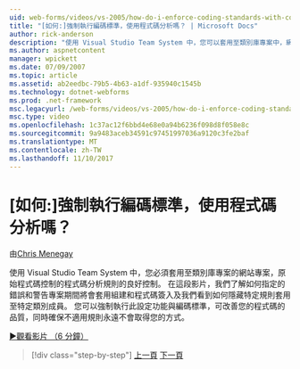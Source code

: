 ```yaml
---
uid: web-forms/videos/vs-2005/how-do-i-enforce-coding-standards-with-code-analysis
title: "[如何:]強制執行編碼標準，使用程式碼分析嗎？ | Microsoft Docs"
author: rick-anderson
description: "使用 Visual Studio Team System 中，您可以套用至類別庫專案中，網站專案和來源的程式碼的程式碼分析規則的良好控制..."
ms.author: aspnetcontent
manager: wpickett
ms.date: 07/09/2007
ms.topic: article
ms.assetid: ab2eedbc-79b5-4b63-a1df-935940c1545b
ms.technology: dotnet-webforms
ms.prod: .net-framework
msc.legacyurl: /web-forms/videos/vs-2005/how-do-i-enforce-coding-standards-with-code-analysis
msc.type: video
ms.openlocfilehash: 1c37ac12f6bbd4e68e0a94b6236f098d8f058e8c
ms.sourcegitcommit: 9a9483aceb34591c97451997036a9120c3fe2baf
ms.translationtype: MT
ms.contentlocale: zh-TW
ms.lasthandoff: 11/10/2017
---
```

<a name="how-do-i-enforce-coding-standards-with-code-analysis"></a>[如何:]強制執行編碼標準，使用程式碼分析嗎？
====================
由[Chris Menegay](https://twitter.com/CMenegay)

使用 Visual Studio Team System 中，您必須套用至類別庫專案的網站專案，原始程式碼控制的程式碼分析規則的良好控制。 在這段影片，我們了解如何指定的錯誤和警告專案期間將會套用組建和程式碼簽入及我們看到如何隱藏特定規則套用至特定類別成員。 您可以強制執行此設定功能與編碼標準，可改善您的程式碼的品質，同時確保不適用規則永遠不會取得您的方式。

[&#9654;觀看影片 （6 分鐘）](https://channel9.msdn.com/Blogs/ASP-NET-Site-Videos/how-do-i-enforce-coding-standards-with-code-analysis)

>[!div class="step-by-step"]
[上一頁](how-do-i-set-up-distributed-load-testing-for-high-volume-tests.md)
[下一頁](how-do-i-use-generic-tests.md)
